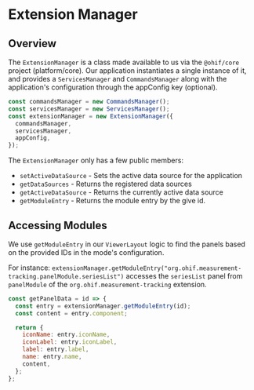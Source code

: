 # Extension Manager

## Overview
The `ExtensionManager` is a class made available to us via the `@ohif/core`
project (platform/core). Our application instantiates a single instance of it,
and provides a `ServicesManager` and `CommandsManager` along with the
application's configuration through the appConfig key (optional).

```js
const commandsManager = new CommandsManager();
const servicesManager = new ServicesManager();
const extensionManager = new ExtensionManager({
  commandsManager,
  servicesManager,
  appConfig,
});
```

The `ExtensionManager` only has a few public members:

- `setActiveDataSource` - Sets the active data source for the application
- `getDataSources` - Returns the registered data sources
- `getActiveDataSource` - Returns the currently active data source
- `getModuleEntry` - Returns the module entry by the give id.


## Accessing Modules

We use `getModuleEntry` in our `ViewerLayout` logic to find the panels based on the
provided IDs in the mode's configuration.


For instance: `extensionManager.getModuleEntry("org.ohif.measurement-tracking.panelModule.seriesList")`
accesses the `seriesList` panel from `panelModule` of the `org.ohif.measurement-tracking` extension.


```js
const getPanelData = id => {
  const entry = extensionManager.getModuleEntry(id);
  const content = entry.component;

  return {
    iconName: entry.iconName,
    iconLabel: entry.iconLabel,
    label: entry.label,
    name: entry.name,
    content,
  };
};
```

